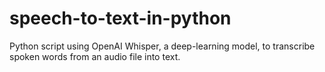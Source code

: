 # speech-to-text-in-python
Python script using OpenAI Whisper, a deep-learning model, to transcribe spoken words from an audio file into text.
